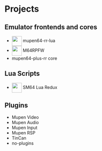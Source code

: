 # Projects

## Emulator frontends and cores

- <img width="32" align="center" src="https://github.com/mkdasher/mupen64-rr-lua-/assets/48759429/45351707-be77-4daf-987c-0bdb712891ab"> mupen64-rr-lua
- <img width="32" align="center" src="https://github.com/mupen64/M64RPFW/raw/avalonia/MiscAssets/rpfw.svg"> M64RPFW
- mupen64-plus-rr core

## Lua Scripts

- <img width="32" align="center" src="https://github.com/user-attachments/assets/e75961d7-926d-47a0-81c9-0962c86747eb"> SM64 Lua Redux

## Plugins

- Mupen Video
- Mupen Audio
- Mupen Input
- Mupen RSP
- TinCan
- no-plugins
